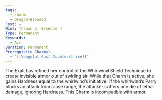 ```yaml
---
tags:
  - charm
  - Dragon-Blooded
Cost: —
Mins: Thrown 5, Essence 4
Type: Permanent
Keywords:
  - Air
Duration: Permanent
Prerequisite Charms:
  - "[[Vengeful Gust Counterstrike]]"
---
```

The Exalt has refined her control of the Whirlwind Shield Technique to create invisible armor out of swirling air. While that Charm is active, she gains Hardness equal to the whirlwind’s Initiative. If the whirlwind’s Parry blocks an attack from close range, the attacker suffers one die of lethal damage, ignoring Hardness. This Charm is incompatible with armor.